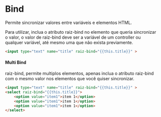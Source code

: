 # Bind

Permite sincronizar valores entre variáveis e elementos HTML.

Para utilizar, inclua o atributo raiz-bind no elemento que queria sincronizar o valor, o valor de raiz-bind deve ser a variável de um controller ou qualquer variável, até mesmo uma que não exista previamente.

```html
<input type="text" name="title" raiz-bind="{{this.title}}" >
```

#### Multi Bind
raiz-bind, permite multiplos elementos, apenas inclua o atributo raiz-bind com o mesmo valor nos elementos que você quiser sincronizar.

```html
<input type="text" name="title" raiz-bind="{{this.title}}" >
<select raiz-bind="{{this.title}}">
	<option value="item1">item 1</option>
	<option value="item1">item 1</option>
	<option value="item1">item 1</option>
</select>
```